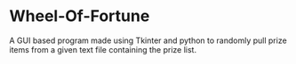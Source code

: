# Wheel-Of-Fortune
A GUI based program made using Tkinter and python to randomly pull prize items from a given text file containing the prize list.

